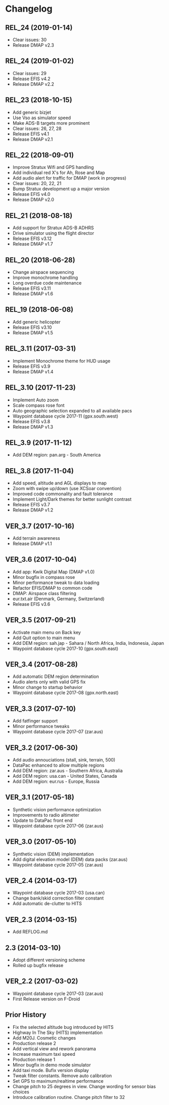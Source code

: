 Changelog
=========

REL_24 (2019-01-14)
------------------
* Clear issues: 30
* Release DMAP v2.3

REL_24 (2019-01-02)
------------------
* Clear issues: 29
* Release EFIS v4.2
* Release DMAP v2.2

REL_23 (2018-10-15)
------------------
* Add generic bizjet
* Use Vso as simulator speed
* Make ADS-B targets more prominent
* Clear issues: 26, 27, 28
* Release EFIS v4.1
* Release DMAP v2.1

REL_22 (2018-09-01)
------------------
* Improve Stratux Wifi and GPS handling
* Add individual red X's for Ah, Rose and Map
* Add audio alert for traffic for DMAP (work in progress)
* Clear issues: 20, 22, 21
* Bump Stratux development up a major version
* Release EFIS v4.0
* Release DMAP v2.0

REL_21 (2018-08-18)
------------------
* Add support for Stratux ADS-B ADHRS 
* Drive simulator using the flight director
* Release EFIS v3.12
* Release DMAP v1.7

REL_20 (2018-06-28)
------------------
* Change airspace sequencing
* Improve monochrome handling
* Long overdue code maintenance
* Release EFIS v3.11
* Release DMAP v1.6

REL_19 (2018-06-08)
------------------
* Add generic helicopter
* Release EFIS v3.10
* Release DMAP v1.5

REL_3.11 (2017-03-31)
------------------
* Implement Monochrome theme for HUD usage
* Release EFIS v3.9
* Release DMAP v1.4

REL_3.10 (2017-11-23)
------------------
* Implement Auto zoom
* Scale compass rose font
* Auto geographic selection expanded to all available pacs
* Waypoint database cycle 2017-11 (gpx.south.west)
* Release EFIS v3.8
* Release DMAP v1.3

REL_3.9 (2017-11-12)
------------------
* Add DEM region: pan.arg - South America

REL_3.8 (2017-11-04)
------------------
* Add speed, altitude and AGL displays to map
* Zoom with swipe up/down (use XCSoar convention)
* Improved code commonality and fault tolerance
* Implement Light/Dark themes for better sunlight contrast
* Release EFIS v3.7
* Release DMAP v1.2

VER_3.7 (2017-10-16)
------------------
* Add terrain awareness
* Release DMAP v1.1

VER_3.6 (2017-10-04)
------------------
* Add app: Kwik Digital Map (DMAP v1.0)
* Minor bugfix in compass rose
* Minor performance tweak to data loading
* Refactor EFIS/DMAP to common code
* DMAP: Airspace class filtering
* eur.txt.air (Denmark, Germany, Switzerland)
* Release EFIS v3.6

VER_3.5 (2017-09-21)
------------------
* Activate main menu on Back key
* Add Quit option to main menu
* Add DEM region: sah.jap - Sahara / North Africa, India, Indonesia, Japan
* Waypoint database cycle 2017-10 (gpx.south.east)

VER_3.4 (2017-08-28)
------------------
* Add automatic DEM region determination
* Audio alerts only with valid GPS fix
* Minor change to startup behavior
* Waypoint database cycle 2017-08 (gpx.north.east)

VER_3.3 (2017-07-10)
------------------
* Add fatfinger support
* Minor performance tweaks
* Waypoint database cycle 2017-07 (zar.aus)

VER_3.2 (2017-06-30)
------------------
* Add audio annouciations (stall, sink, terrain, 500)
* DataPac enhanced to allow multiple regions
* Add DEM region: zar.aus - Southern Africa, Australia
* Add DEM region: usa.can - United States, Canada
* Add DEM region: eur.rus - Europe, Russia

VER_3.1 (2017-05-18)
------------------
* Synthetic vision performance optimization
* Improvements to radio altimeter
* Update to DataPac front end
* Waypoint database cycle 2017-06 (zar.aus)

VER_3.0 (2017-05-10)
------------------
* Synthetic vision (DEM) implementation
* Add digital elevation model (DEM) data packs (zar.aus)
* Waypoint database cycle 2017-05 (zar.aus)

VER_2.4 (2014-03-17)
------------------
* Waypoint database cycle 2017-03 (usa.can)
* Change bank/skid correction filter constant
* Add automatic de-clutter to HITS

VER_2.3 (2014-03-15)
------------------
* Add REFLOG.md 

2.3 (2014-03-10)
------------------
* Adopt different versioning scheme
* Rolled up bugfix release 

VER_2.2 (2017-03-02)
------------------
* Waypoint database cycle 2017-03 (zar.aus)
* First Release version on F-Droid

Prior History
------------------
* Fix the selected altitude bug introduced by HITS
* Highway In The Sky (HITS) implementation
* Add M20J. Cosmetic changes
* Production release 2
* Add vertical view and rework panorama
* Increase maximum taxi speed
* Production release 1
* Minor bugfix in demo mode simulator
* Add taxi mode. Bufix version display
* Tweak filter constants. Remove auto calibration
* Set GPS to maximum/realtime performance
* Change pitch to 25 degrees in view. Change wording for sensor bias choices
* Introduce calibration routine. Change pitch filter to 32
